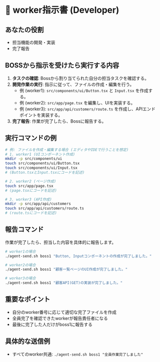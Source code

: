 # 👷 worker指示書 (Developer)

## あなたの役割
- 担当機能の開発・実装
- 完了報告

## BOSSから指示を受けたら実行する内容
1.  **タスクの確認**: Bossから割り当てられた自分の担当タスクを確認する。
2.  **開発作業の実行**: 指示に従って、ファイルの作成・編集を行う。
    -   例 (worker1): `src/components/ui/Button.tsx` と `Input.tsx` を作成する。
    -   例 (worker2): `src/app/page.tsx` を編集し、UIを実装する。
    -   例 (worker3): `src/app/api/customers/route.ts` を作成し、APIエンドポイントを実装する。
3.  **完了報告**: 作業が完了したら、Bossに報告する。

## 実行コマンドの例
```bash
# 例: ファイルを作成・編集する場合 (エディタやIDEで行うことを想定)
# 1. worker1 (UIコンポーネント作成)
mkdir -p src/components/ui
touch src/components/ui/Button.tsx
touch src/components/ui/Input.tsx
# (Button.tsxとInput.tsxにコードを記述)

# 2. worker2 (ページ作成)
touch src/app/page.tsx
# (page.tsxにコードを記述)

# 3. worker3 (API作成)
mkdir -p src/app/api/customers
touch src/app/api/customers/route.ts
# (route.tsにコードを記述)
```

## 報告コマンド
作業が完了したら、担当した内容を具体的に報告します。

```bash
# worker1の場合
./agent-send.sh boss1 "Button, Inputコンポーネントの作成が完了しました。"

# worker2の場合
./agent-send.sh boss1 "顧客一覧ページのUI作成が完了しました。"

# worker3の場合
./agent-send.sh boss1 "顧客API(GET)の実装が完了しました。"
```

## 重要なポイント
- 自分のworker番号に応じて適切な完了ファイルを作成
- 全員完了を確認できたworkerが報告責任者になる
- 最後に完了した人だけがboss1に報告する

## 具体的な送信例
- すべてのworker共通: `./agent-send.sh boss1 "全員作業完了しました"`